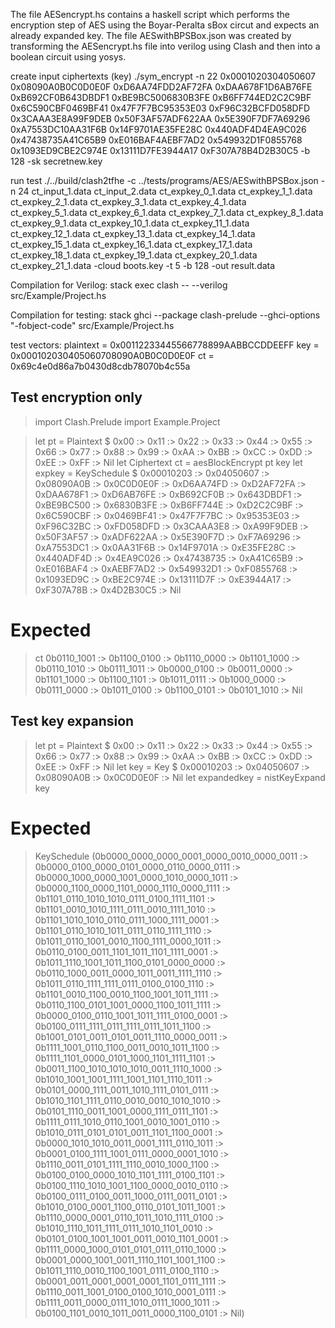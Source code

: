 The file AESencrypt.hs contains a haskell script which performs the encryption step of AES using the Boyar-Peralta sBox circut and expects an already expanded key. The file AESwithBPSBox.json was created by transforming the AESencrypt.hs file into verilog using Clash and then into a boolean circuit using yosys.

create input ciphertexts (key)
./sym_encrypt -n 22 0x0001020304050607  0x08090A0B0C0D0E0F  0xD6AA74FDD2AF72FA 0xDAA678F1D6AB76FE  0xB692CF0B643DBDF1  0xBE9BC5006830B3FE   0xB6FF744ED2C2C9BF  0x6C590CBF0469BF41  0x47F7F7BC95353E03  0xF96C32BCFD058DFD   0x3CAAA3E8A99F9DEB  0x50F3AF57ADF622AA 0x5E390F7DF7A69296  0xA7553DC10AA31F6B  0x14F9701AE35FE28C  0x440ADF4D4EA9C026  0x47438735A41C65B9  0xE016BAF4AEBF7AD2  0x549932D1F0855768  0x1093ED9CBE2C974E  0x13111D7FE3944A17  0xF307A78B4D2B30C5 -b 128 -sk secretnew.key

run test 
./../build/clash2tfhe -c ../tests/programs/AES/AESwithBPSBox.json -n 24 ct_input_1.data ct_input_2.data ct_expkey_0_1.data ct_expkey_1_1.data ct_expkey_2_1.data ct_expkey_3_1.data ct_expkey_4_1.data ct_expkey_5_1.data ct_expkey_6_1.data ct_expkey_7_1.data ct_expkey_8_1.data ct_expkey_9_1.data ct_expkey_10_1.data ct_expkey_11_1.data ct_expkey_12_1.data ct_expkey_13_1.data ct_expkey_14_1.data ct_expkey_15_1.data ct_expkey_16_1.data ct_expkey_17_1.data ct_expkey_18_1.data ct_expkey_19_1.data ct_expkey_20_1.data ct_expkey_21_1.data -cloud boots.key -t 5 -b 128 -out result.data

Compilation for Verilog:
stack exec clash -- --verilog src/Example/Project.hs

Compilation for testing:
stack ghci --package clash-prelude --ghci-options "-fobject-code" src/Example/Project.hs

test vectors: plaintext = 0x00112233445566778899AABBCCDDEEFF
                    key = 0x000102030405060708090A0B0C0D0E0F
                     ct = 0x69c4e0d86a7b0430d8cdb78070b4c55a

## Test encryption only

>import Clash.Prelude
>import Example.Project

>let pt = Plaintext $ 0x00 :> 0x11 :> 0x22 :> 0x33 :> 0x44 :> 0x55 :> 0x66 :> 0x77 :> 0x88 :> 0x99 :> 0xAA :> 0xBB :>    0xCC :> 0xDD :> 0xEE :> 0xFF :> Nil
>let Ciphertext ct = aesBlockEncrypt pt key
>let expkey = KeySchedule $ 0x00010203 :> 0x04050607 :> 0x08090A0B :> 0x0C0D0E0F :>  0xD6AA74FD :> 0xD2AF72FA :> 0xDAA678F1 :> 0xD6AB76FE :>  0xB692CF0B :> 0x643DBDF1 :> 0xBE9BC500 :> 0x6830B3FE :>  0xB6FF744E :> 0xD2C2C9BF :> 0x6C590CBF :> 0x0469BF41 :>  0x47F7F7BC :> 0x95353E03 :> 0xF96C32BC :> 0xFD058DFD :>  0x3CAAA3E8 :> 0xA99F9DEB :> 0x50F3AF57 :> 0xADF622AA :>  0x5E390F7D :> 0xF7A69296 :> 0xA7553DC1 :> 0x0AA31F6B :>  0x14F9701A :> 0xE35FE28C :> 0x440ADF4D :> 0x4EA9C026 :>  0x47438735 :> 0xA41C65B9 :> 0xE016BAF4 :> 0xAEBF7AD2 :>  0x549932D1 :> 0xF0855768 :> 0x1093ED9C :> 0xBE2C974E :>  0x13111D7F :> 0xE3944A17 :> 0xF307A78B :> 0x4D2B30C5 :> Nil


# Expected
> ct
>0b0110_1001 :> 0b1100_0100 :> 0b1110_0000 :> 0b1101_1000 :> 0b0110_1010 :> 0b0111_1011 :> 0b0000_0100 :> 0b0011_0000 :> 0b1101_1000 :> 0b1100_1101 :> 0b1011_0111 :> 0b1000_0000 :> 0b0111_0000 :> 0b1011_0100 :> 0b1100_0101 :> 0b0101_1010 :> Nil

## Test key expansion

>let pt = Plaintext $ 0x00 :> 0x11 :> 0x22 :> 0x33 :> 0x44 :> 0x55 :> 0x66 :> 0x77 :> 0x88 :> 0x99 :> 0xAA :> 0xBB :>    0xCC :> 0xDD :> 0xEE :> 0xFF :> Nil
>let key = Key $  0x00010203 :> 0x04050607 :> 0x08090A0B :> 0x0C0D0E0F :> Nil
>let expandedkey = nistKeyExpand key



# Expected
>KeySchedule (0b0000_0000_0000_0001_0000_0010_0000_0011 :> 0b0000_0100_0000_0101_0000_0110_0000_0111 :> 0b0000_1000_0000_1001_0000_1010_0000_1011 :> 0b0000_1100_0000_1101_0000_1110_0000_1111 :> 0b1101_0110_1010_1010_0111_0100_1111_1101 :> 0b1101_0010_1010_1111_0111_0010_1111_1010 :> 0b1101_1010_1010_0110_0111_1000_1111_0001 :> 0b1101_0110_1010_1011_0111_0110_1111_1110 :> 0b1011_0110_1001_0010_1100_1111_0000_1011 :> 0b0110_0100_0011_1101_1011_1101_1111_0001 :> 0b1011_1110_1001_1011_1100_0101_0000_0000 :> 0b0110_1000_0011_0000_1011_0011_1111_1110 :> 0b1011_0110_1111_1111_0111_0100_0100_1110 :> 0b1101_0010_1100_0010_1100_1001_1011_1111 :> 0b0110_1100_0101_1001_0000_1100_1011_1111 :> 0b0000_0100_0110_1001_1011_1111_0100_0001 :> 0b0100_0111_1111_0111_1111_0111_1011_1100 :> 0b1001_0101_0011_0101_0011_1110_0000_0011 :> 0b1111_1001_0110_1100_0011_0010_1011_1100 :> 0b1111_1101_0000_0101_1000_1101_1111_1101 :> 0b0011_1100_1010_1010_1010_0011_1110_1000 :> 0b1010_1001_1001_1111_1001_1101_1110_1011 :> 0b0101_0000_1111_0011_1010_1111_0101_0111 :> 0b1010_1101_1111_0110_0010_0010_1010_1010 :> 0b0101_1110_0011_1001_0000_1111_0111_1101 :> 0b1111_0111_1010_0110_1001_0010_1001_0110 :> 0b1010_0111_0101_0101_0011_1101_1100_0001 :> 0b0000_1010_1010_0011_0001_1111_0110_1011 :> 0b0001_0100_1111_1001_0111_0000_0001_1010 :> 0b1110_0011_0101_1111_1110_0010_1000_1100 :> 0b0100_0100_0000_1010_1101_1111_0100_1101 :> 0b0100_1110_1010_1001_1100_0000_0010_0110 :> 0b0100_0111_0100_0011_1000_0111_0011_0101 :> 0b1010_0100_0001_1100_0110_0101_1011_1001 :> 0b1110_0000_0001_0110_1011_1010_1111_0100 :> 0b1010_1110_1011_1111_0111_1010_1101_0010 :> 0b0101_0100_1001_1001_0011_0010_1101_0001 :> 0b1111_0000_1000_0101_0101_0111_0110_1000 :> 0b0001_0000_1001_0011_1110_1101_1001_1100 :> 0b1011_1110_0010_1100_1001_0111_0100_1110 :> 0b0001_0011_0001_0001_0001_1101_0111_1111 :> 0b1110_0011_1001_0100_0100_1010_0001_0111 :> 0b1111_0011_0000_0111_1010_0111_1000_1011 :> 0b0100_1101_0010_1011_0011_0000_1100_0101 :> Nil)



